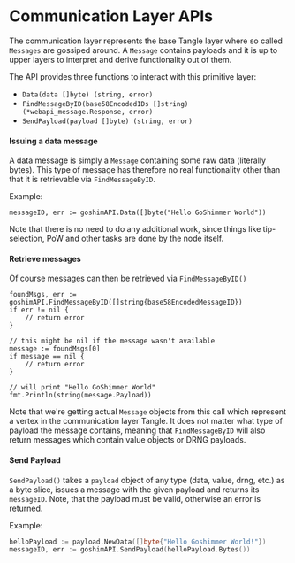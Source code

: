 # Communication Layer APIs

The communication layer represents the base Tangle layer where so called `Messages` are gossiped around. A `Message` contains payloads and it is up to upper layers to interpret and derive functionality out of them.

The API provides three functions to interact with this primitive layer:
* `Data(data []byte) (string, error)`
* `FindMessageByID(base58EncodedIDs []string) (*webapi_message.Response, error)`
* `SendPayload(payload []byte) (string, error)`

#### Issuing a data message
A data message is simply a `Message` containing some raw data (literally bytes). This type of message has therefore no real functionality other than that it is retrievable via `FindMessageByID`.

Example:
```
messageID, err := goshimAPI.Data([]byte("Hello GoShimmer World"))
```

Note that there is no need to do any additional work, since things like tip-selection, PoW and other tasks are done by the node itself.

#### Retrieve messages

Of course messages can then be retrieved via `FindMessageByID()`
```
foundMsgs, err := goshimAPI.FindMessageByID([]string{base58EncodedMessageID})
if err != nil {
    // return error
}

// this might be nil if the message wasn't available
message := foundMsgs[0]
if message == nil {
    // return error
}

// will print "Hello GoShimmer World"
fmt.Println(string(message.Payload))
```

Note that we're getting actual `Message` objects from this call which represent a vertex in the communication layer Tangle. It does not matter what type of payload the message contains, meaning that `FindMessageByID` will also return messages which contain value objects or DRNG payloads.

#### Send Payload
`SendPayload()` takes a `payload` object of any type (data, value, drng, etc.) as a byte slice, issues a message with the given payload and returns its `messageID`. Note, that the payload must be valid, otherwise an error is returned.

Example:
```go
helloPayload := payload.NewData([]byte{"Hello Goshimmer World!"})
messageID, err := goshimAPI.SendPayload(helloPayload.Bytes())
```
